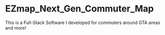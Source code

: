 # EZmap_Next_Gen_Commuter_Map
This is a Full-Stack Software I developed for commuters around GTA areas and more!
